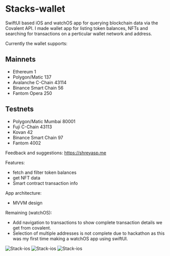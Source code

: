 # Stacks-wallet

SwiftUI based iOS and watchOS app for querying blockchain data via the Covalent API. I made wallet app for listing token balances, NFTs and searching for transactions on a perticular wallet network and address.

Currently the wallet supports:
## Mainnets
- Ethereum	1
- Polygon/Matic	137
- Avalanche C-Chain	43114
- Binance Smart Chain	56
- Fantom Opera	250

## Testnets
- Polygon/Matic Mumbai	80001
- Fuji C-Chain	43113
- Kovan	42
- Binance Smart Chain	97
- Fantom	4002


Feedback and suggestions: https://shreyasp.me

Features:
- fetch and filter token balances
- get NFT data
- Smart contract transaction info

App architecture:
- MVVM design

Remaining (watchOS):
- Add navigation to transactions to show complete transaction details we get from covalent.
- Selection of multiple addresses is not complete due to hackathon as this was my first time making a watchOS app using swiftUI.

![Stack-ios](https://raw.githubusercontent.com/shreyaspapi/Stacks-wallet/main/images/ios1.png)
![Stack-ios](https://raw.githubusercontent.com/shreyaspapi/Stacks-wallet/main/images/ios2.png)
![Stack-ios](https://raw.githubusercontent.com/shreyaspapi/Stacks-wallet/main/images/watchos.png)


